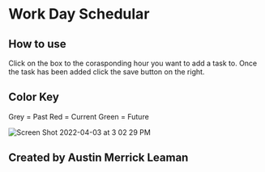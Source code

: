 # Work Day Schedular

## How to use 
Click on the box to the corasponding hour you want to add a task to. Once the task has been added click the save button on the right. 

## Color Key
Grey = Past
Red = Current
Green = Future

![Screen Shot 2022-04-03 at 3 02 29 PM](https://user-images.githubusercontent.com/98334410/161467408-018d7001-4fe4-4928-a400-27e2d831c319.png)

## Created by Austin Merrick Leaman
